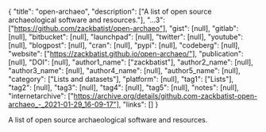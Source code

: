 {
  "title": "open-archaeo",
  "description": ["A list of open source archaeological software and resources."],
  "...3": ["https://github.com/zackbatist/open-archaeo"],
  "gist": [null],
  "gitlab": [null],
  "bitbucket": [null],
  "launchpad": [null],
  "twitter": [null],
  "youtube": [null],
  "blogpost": [null],
  "cran": [null],
  "pypi": [null],
  "codeberg": [null],
  "website": ["https://zackbatist.github.io/open-archaeo/"],
  "publication": [null],
  "DOI": [null],
  "author1_name": ["zackbatist"],
  "author2_name": [null],
  "author3_name": [null],
  "author4_name": [null],
  "author5_name": [null],
  "category": ["Lists and datasets"],
  "platform": [null],
  "tag1": ["Lists"],
  "tag2": [null],
  "tag3": [null],
  "tag4": [null],
  "tag5": [null],
  "notes": [null],
  "internetarchive": ["https://archive.org/details/github.com-zackbatist-open-archaeo_-_2021-01-29_16-09-17"],
  "links": []
}

<!-- Generated by csv2md.R – do not edit by hand -->

A list of open source archaeological software and resources.